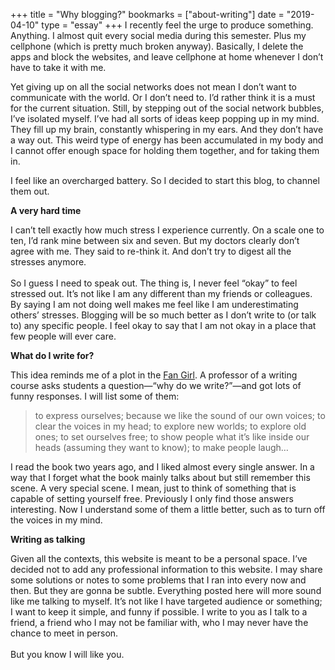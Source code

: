 +++
title = "Why blogging?"
bookmarks = ["about-writing"]
date = "2019-04-10"
type = "essay"
+++
I recently feel the urge to produce something. Anything. I almost quit every social media during this semester. Plus my cellphone (which is pretty much broken anyway). Basically, I delete the apps and block the websites, and leave cellphone at home whenever I don’t have to take it with me.  

Yet giving up on all the social networks does not mean I don’t want to communicate with the world. Or I don’t need to. I’d rather think it is a must for the current situation. Still, by stepping out of the social network bubbles, I’ve isolated myself. I’ve had all sorts of ideas keep popping up in my mind. They fill up my brain, constantly whispering in my ears. And they don’t have a way out. This weird type of energy has been accumulated in my body and I cannot offer enough space for holding them together, and for taking them in. 

I feel like an overcharged battery. So I decided to start this blog, to channel them out.   

**A very hard time**

I can’t tell exactly how much stress I experience currently. On a scale one to ten, I’d rank mine between six and seven. But my doctors clearly don’t agree with me. They said to re-think it. And don’t try to digest all the stresses anymore.   
<br/>
So I guess I need to speak out. The thing is, I never feel “okay” to feel stressed out. It’s not like I am any different than my friends or colleagues. By saying I am not doing well makes me feel like I am underestimating others’ stresses. Blogging will be so much better as I don’t write to (or talk to) any specific people. I feel okay to say that I am not okay in a place that few people will ever care.
<br/>

**What do I write for?**

This idea reminds me of a plot in the [Fan Girl](https://www.amazon.com/Fangirl-Novel-Rainbow-Rowell/dp/1250030951/). A professor of a writing course asks students a question—“why do we write?”—and got lots of funny responses. I will list some of them: 

  > to express ourselves; because we like the sound of our own voices; to clear the voices in my head; to explore new worlds; to explore old ones; to set ourselves free; to show people what it’s like inside our heads (assuming they want to know); to make people laugh…  

I read the book two years ago, and I liked almost every single answer. In a way that I forget what the book mainly talks about but still remember this scene. A very special scene. I mean, just to think of something that is capable of setting yourself free. Previously I only find those answers interesting. Now I understand some of them a little better, such as to turn off the voices in my mind.
<br/>

**Writing as talking**

Given all the contexts, this website is meant to be a personal space. I’ve decided not to add any professional information to this website. I may share some solutions or notes to some problems that I ran into every now and then. But they are gonna be subtle. Everything posted here will more sound like me talking to myself. It’s not like I have targeted audience or something; I want to keep it simple, and funny if possible. I write to you as I talk to a friend, a friend who I may not be familiar with, who I may never have the chance to meet in person.  
<br/>
But you know I will like you.
